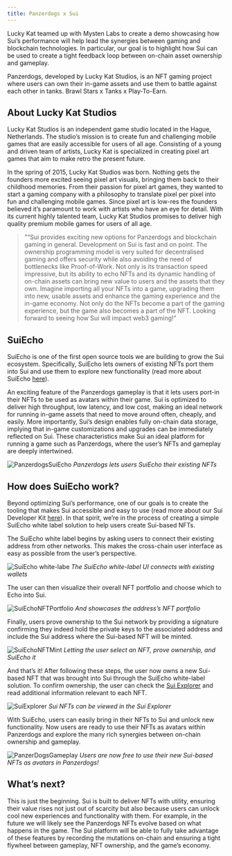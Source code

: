 ```yaml
---
title: Panzerdogs x Sui
---
```


Lucky Kat teamed up with Mysten Labs to create a demo showcasing how Sui’s performance will help lead the synergies between gaming and blockchain technologies. In particular, our goal is to highlight how Sui can be used to create a tight feedback loop between on-chain asset ownership and gameplay.

Panzerdogs, developed by Lucky Kat Studios, is an NFT gaming project where users can own their in-game assets and use them to battle against each other in tanks. Brawl Stars x Tanks x Play-To-Earn. 

## About Lucky Kat Studios 

Lucky Kat Studios is an independent game studio located in the Hague, Netherlands. The studio’s mission is to create fun and challenging mobile games that are easily accessible for users of all age. Consisting of a young and driven team of artists, Lucky Kat is specialized in creating pixel art games that aim to make retro the present future.

In the spring of 2015, Lucky Kat Studios was born. Nothing gets the founders more excited seeing pixel art visuals, bringing them back to their childhood memories. From their passion for pixel art games, they wanted to start a gaming company with a philosophy to translate pixel per pixel into fun and challenging mobile games. Since pixel art is low-res the founders believed it’s paramount to work with artists who have an eye for detail. With its current highly talented team, Lucky Kat Studios promises to deliver high quality premium mobile games for users of all age.

> "“Sui provides exciting new options for Panzerdogs and blockchain gaming in general. Development on Sui is fast and on point. The ownership programming model is very suited for decentralised gaming and offers security while also avoiding the need of bottlenecks like Proof-of-Work. Not only is its transaction speed impressive, but its ability to echo NFTs and its dynamic handling of on-chain assets can bring new value to users and the assets that they own. Imagine importing all your NFTs into a game, upgrading them into new, usable assets and enhance the gaming experience and the in-game economy. Not only do the NFTs become a part of the gaming experience, but the game also becomes a part of the NFT. Looking forward to seeing how Sui will impact web3 gaming!”

## SuiEcho

SuiEcho is one of the first open source tools we are building to grow the Sui ecosystem. Specifically, SuiEcho lets owners of existing NFTs port them into Sui and use them to explore new functionality (read more about SuiEcho [here](https://medium.com/@media-mysten/d3a59606dfcb)).

An exciting feature of the Panzerdogs gameplay is that it lets users port-in their NFTs to be used as avatars within their game. Sui is optimized to deliver high throughput, low latency, and low cost, making an ideal network for running in-game assets that need to move around often, cheaply, and easily. More importantly, Sui’s design enables fully on-chain data storage, implying that in-game customizations and upgrades can be immediately reflected on Sui. These characteristics make Sui an ideal platform for running a game such as Panzerdogs, where the user’s NFTs and gameplay are deeply intertwined.

![PanzerdogsSuiEcho](/static/suipanzerdogs1.png)
*Panzerdogs lets users SuiEcho their existing NFTs*

## How does SuiEcho work?

Beyond optimizing Sui’s performance, one of our goals is to create the tooling that makes Sui accessible and easy to use (read more about our Sui Developer Kit [here](https://medium.com/@media-mysten/488ec3f3f1d2)). In that spirit, we’re in the process of creating a simple SuiEcho white label solution to help users create Sui-based NFTs.

The SuiEcho white label begins by asking users to connect their existing address from other networks. This makes the cross-chain user interface as easy as possible from the user’s perspective.

![SuiEcho white-labe](/static/suipanzerdogs2.png)
*The SuiEcho white-label UI connects with existing wallets*

The user can then visualize their overall NFT portfolio and choose which to Echo into Sui.

![SuiEchoNFTPortfolio](/static/suipanzerdogs3.png)
*And showcases the address’s NFT portfolio*

Finally, users prove ownership to the Sui network by providing a signature confirming they indeed hold the private keys to the associated address and include the Sui address where the Sui-based NFT will be minted. 

![SuiEchoNFTMint](/static/suipanzerdogs4.png)
*Letting the user select an NFT, prove ownership, and SuiEcho it*

And that’s it! After following these steps, the user now owns a new Sui-based NFT that was brought into Sui through the SuiEcho white-label solution. To confirm ownership, the user can check the [Sui Explorer](https://github.com/MystenLabs/sui/blob/explorer-rest/explorer/README.md) and read additional information relevant to each NFT.

![SuiExplorer](/static/suipanzerdogs5.png)
*Sui NFTs can be viewed in the Sui Explorer*

With SuiEcho, users can easily bring in their NFTs to Sui and unlock new functionality. Now users are ready to use their NFTs as avatars within Panzerdogs and explore the many rich synergies between on-chain ownership and gameplay.

![PanzerDogsGameplay](/static/suipanzerdogs6.png)
*Users are now free to use their new Sui-based NFTs as avatars in Panzerdogs!*

## What’s next?

This is just the beginning. Sui is built to deliver NFTs with utility, ensuring their value rises not just out of scarcity but also because users can unlock cool new experiences and functionality with them. For example, in the future we will likely see the Panzerdogs NFTs evolve based on what happens in the game. The Sui platform will be able to fully take advantage of these features by recording the mutations on-chain and ensuring a tight flywheel between gameplay, NFT ownership, and the game’s economy.


